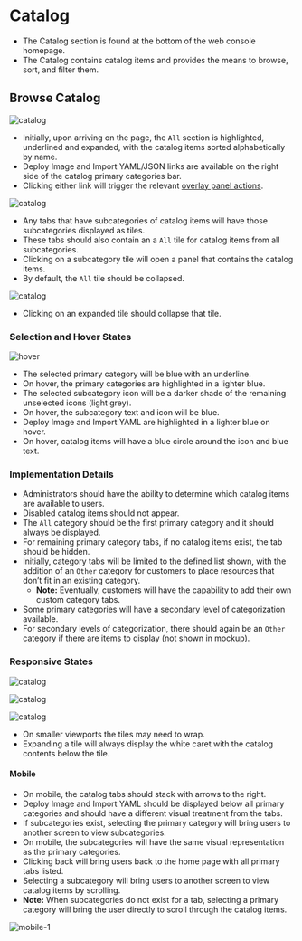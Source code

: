# Catalog

- The Catalog section is found at the bottom of the web console homepage.
- The Catalog contains catalog items and provides the means to browse, sort, and filter them.


## Browse Catalog

![catalog](img/Browse-1.png)
- Initially, upon arriving on the page, the `All` section is highlighted, underlined and expanded, with the catalog items sorted alphabetically by name.
- Deploy Image and Import YAML/JSON links are available on the right side of the catalog primary categories bar.
- Clicking either link will trigger the relevant [overlay panel actions](http://openshift.github.io/openshift-origin-design/web-console/4-patterns/overlay-panel).

![catalog](img/Browse-3.png)
- Any tabs that have subcategories of catalog items will have those subcategories displayed as tiles.
- These tabs should also contain an a `All` tile for catalog items from all subcategories.
- Clicking on a subcategory tile will open a panel that contains the catalog items.
- By default, the `All` tile should be collapsed.

![catalog](img/Browse-2.png)
- Clicking on an expanded tile should collapse that tile.

### Selection and Hover States
![hover](img/Browse-4.png)
- The selected primary category will be blue with an underline.
- On hover, the primary categories are highlighted in a lighter blue.
- The selected subcategory icon will be a darker shade of the remaining unselected icons (light grey).
- On hover, the subcategory text and icon will be blue.
- Deploy Image and Import YAML are highlighted in a lighter blue on hover.
- On hover, catalog items will have a blue circle around the icon and  blue text.

### Implementation Details
- Administrators should have the ability to determine which catalog items are available to users.      
- Disabled catalog items should not appear.    
- The `All` category should be the first primary category and it should always be displayed.
- For remaining primary category tabs, if no catalog items exist, the tab should be hidden.
- Initially, category tabs will be limited to the defined list shown, with the addition of an `Other` category for customers to place resources that don’t fit in an existing category.
	- **Note:** Eventually, customers will have the capability to add their own custom category tabs.
- Some primary categories will have a secondary level of categorization available.
- For secondary levels of categorization, there should again be an `Other` category if there are items to display (not shown in mockup).


### Responsive States

![catalog](img/Browse-5.png)

![catalog](img/Browse-6.png)

![catalog](img/Browse-7.png)

- On smaller viewports the tiles may need to wrap.
- Expanding a tile will always display the white caret with the catalog contents below the tile.

#### Mobile
- On mobile, the catalog tabs should stack with arrows to the right.
- Deploy Image and Import YAML should be displayed below all primary categories and should have a different visual treatment from the tabs.
- If subcategories exist, selecting the primary category will bring users to another screen to view subcategories.
- On mobile, the subcategories will have the same visual representation as the primary categories.
- Clicking back will bring users back to the home page with all primary tabs listed.
- Selecting a subcategory will bring users to another screen to view catalog items by scrolling.
- **Note:** When subcategories do not exist for a tab, selecting a primary category will bring the user directly to scroll through the catalog items.

![mobile-1](img/MOBILE-Catalog.png)
